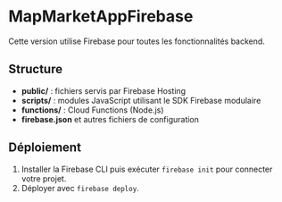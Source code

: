 # MapMarketAppFirebase

Cette version utilise Firebase pour toutes les fonctionnalités backend.

## Structure
- **public/** : fichiers servis par Firebase Hosting
- **scripts/** : modules JavaScript utilisant le SDK Firebase modulaire
- **functions/** : Cloud Functions (Node.js)
- **firebase.json** et autres fichiers de configuration

## Déploiement
1. Installer la Firebase CLI puis exécuter `firebase init` pour connecter votre projet.
2. Déployer avec `firebase deploy`.
